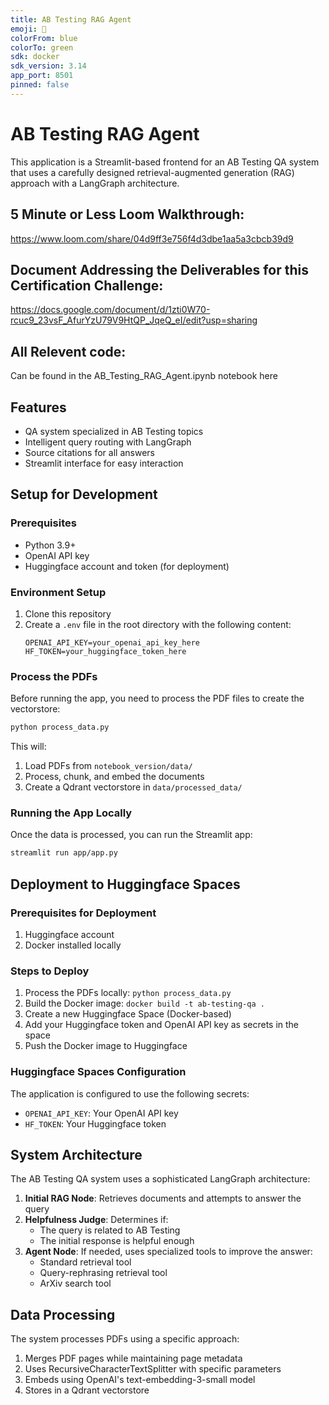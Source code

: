 ```yaml
---
title: AB Testing RAG Agent
emoji: 🤖
colorFrom: blue
colorTo: green
sdk: docker
sdk_version: 3.14
app_port: 8501
pinned: false
---
```


# AB Testing RAG Agent

This application is a Streamlit-based frontend for an AB Testing QA system that uses a carefully designed retrieval-augmented generation (RAG) approach with a LangGraph architecture.

## 5 Minute or Less Loom Walkthrough:

https://www.loom.com/share/04d9ff3e756f4d3dbe1aa5a3cbcb39d9 

## Document Addressing the Deliverables for this Certification Challenge:

https://docs.google.com/document/d/1zti0W70-rcuc9_23vsF_AfurYzU79V9HtQP_JqeQ_eI/edit?usp=sharing 

## All Relevent code:

Can be found in the AB_Testing_RAG_Agent.ipynb notebook here

## Features

- QA system specialized in AB Testing topics
- Intelligent query routing with LangGraph
- Source citations for all answers
- Streamlit interface for easy interaction

## Setup for Development

### Prerequisites

- Python 3.9+
- OpenAI API key
- Huggingface account and token (for deployment)

### Environment Setup

1. Clone this repository
2. Create a `.env` file in the root directory with the following content:
   ```
   OPENAI_API_KEY=your_openai_api_key_here
   HF_TOKEN=your_huggingface_token_here
   ```

### Process the PDFs

Before running the app, you need to process the PDF files to create the vectorstore:

```bash
python process_data.py
```

This will:
1. Load PDFs from `notebook_version/data/`
2. Process, chunk, and embed the documents
3. Create a Qdrant vectorstore in `data/processed_data/`

### Running the App Locally

Once the data is processed, you can run the Streamlit app:

```bash
streamlit run app/app.py
```

## Deployment to Huggingface Spaces

### Prerequisites for Deployment

1. Huggingface account
2. Docker installed locally

### Steps to Deploy

1. Process the PDFs locally: `python process_data.py`
2. Build the Docker image: `docker build -t ab-testing-qa .`
3. Create a new Huggingface Space (Docker-based)
4. Add your Huggingface token and OpenAI API key as secrets in the space
5. Push the Docker image to Huggingface

### Huggingface Spaces Configuration

The application is configured to use the following secrets:
- `OPENAI_API_KEY`: Your OpenAI API key
- `HF_TOKEN`: Your Huggingface token

## System Architecture

The AB Testing QA system uses a sophisticated LangGraph architecture:

1. **Initial RAG Node**: Retrieves documents and attempts to answer the query
2. **Helpfulness Judge**: Determines if:
   - The query is related to AB Testing
   - The initial response is helpful enough
3. **Agent Node**: If needed, uses specialized tools to improve the answer:
   - Standard retrieval tool
   - Query-rephrasing retrieval tool
   - ArXiv search tool

## Data Processing

The system processes PDFs using a specific approach:
1. Merges PDF pages while maintaining page metadata
2. Uses RecursiveCharacterTextSplitter with specific parameters
3. Embeds using OpenAI's text-embedding-3-small model
4. Stores in a Qdrant vectorstore 